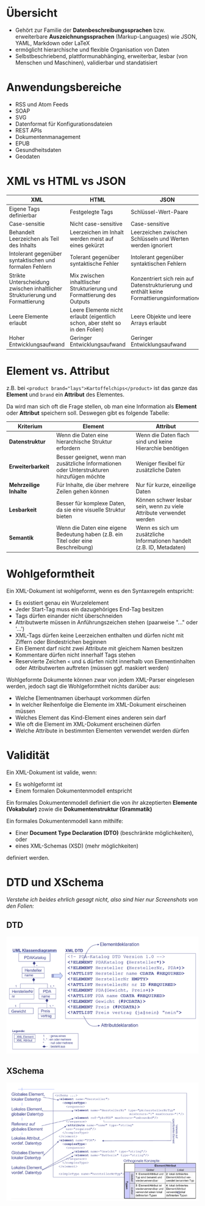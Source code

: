 # Übersicht

- Gehört zur Familie der **Datenbeschreibungssprachen** bzw. erweiterbare **Auszeichnungssprachen** (Markup-Languages) wie JSON, YAML, Markdown oder LaTeX
- ermöglicht hierarchische und flexible Organisation von Daten
- Selbstbeschriebend, plattformunabhänging, erweiterbar, lesbar (von Menschen und Maschinen), validierbar und standatisiert

# Anwendungsbereiche
- RSS und Atom Feeds
- SOAP
- SVG
- Datenformat für Konfigurationsdateien
- REST APIs
- Dokumentenmanagement
- EPUB
- Gesundheitsdaten
- Geodaten

# XML vs HTML vs JSON
|XML|HTML|JSON|
|-|-|-|
|Eigene Tags definierbar|Festgelegte Tags|Schlüssel-Wert-Paare|
|Case-sensitie|Nicht case-sensitive|Case-sensitive|
|Behandelt Leerzeichen als Teil des Inhalts|Leerzeichen im Inhalt werden meist auf eines gekürzt|Leerzeichen zwischen Schlüsseln und Werten werden ignoriert|
|Intolerant gegenüber syntaktischen und formalen Fehlern|Tolerant gegenüber syntaktische Fehler|Intolerant gegenüber syntaktischen Fehlern|
|Strikte Unterscheidung zwischen inhaltlicher Strukturierung und Formattierung|Mix zwischen inhaltlischer Strukturierung und Formattierung des Outputs|Konzentriert sich rein auf Datenstrukturierung und enthält keine Formattierungsinformationen|
|Leere Elemente erlaubt|Leere Elemente nicht erlaubt (eigentlich schon, aber steht so in den Folien)|Leere Objekte und leere Arrays erlaubt|
|Hoher Entwicklungsaufwand|Geringer Entwicklungsaufwand|Geringer Entwicklungsaufwand|

# Element vs. Attribut

z.B. bei `<product brand="lays">Kartoffelchips</product>` ist das ganze das **Element** und `brand` ein **Attribut** des Elementes. 

Da wird man sich oft die Frage stellen, ob man eine Information als **Element** oder **Attribut** speichern soll. Deswegen gibt es folgende Tabelle:

|Kriterium|Element|Attribut|
|-|-|-|
|**Datenstruktur**|Wenn die Daten eine hierarchische Struktur erfordern|Wenn die Daten flach sind und keine Hierarchie benötigen|
|**Erweiterbarkeit**|Besser geeignet, wenn man zusätzliche Informationen oder Unterstrukturen hinzufügen möchte|Weniger flexibel für zusätzliche Daten|
|**Mehrzeilige Inhalte**|Für Inhalte, die über mehrere Zeilen gehen können|Nur für kurze, einzeilige Daten|
|**Lesbarkeit**|Besser für komplexe Daten, da sie eine visuelle Struktur bieten|Können schwer lesbar sein, wenn zu viele Attribute verwendet werden|
|**Semantik**|Wenn die Daten eine eigene Bedeutung haben (z.B. ein Titel oder eine Beschreibung)|Wenn es sich um zusätzliche Informationen handelt (z.B. ID, Metadaten)

# Wohlgeformtheit
Ein XML-Dokument ist wohlgeformt, wenn es den Syntaxregeln entspricht:
- Es existiert genau ein Wurzelelement
- Jeder Start-Tag muss ein dazugehöriges End-Tag besitzen
- Tags dürfen einander nicht überschneiden
- Attributwerte müssen in Anführungszeichen stehen (paarweise "..." oder '...')
- XML-Tags dürfen keine Leerzeichen enthalten und dürfen nicht mit Ziffern oder Bindestrichen beginnen
- Ein Element darf nicht zwei Attribute mit gleichem Namen besitzen
- Kommentare dürfen nicht innerhalf Tags stehen
- Reservierte Zeichen `<` und `&` dürfen nicht innerhalb von Elementinhalten oder Attributwerten auftreten (müssen ggf. maskiert werden)

Wohlgeformte Dokumente können zwar von jedem XML-Parser eingelesen werden, jedoch sagt die Wohlgeformtheit nichts darüber aus:
- Welche Elementnamen überhaupt vorkommen dürfen
- In welcher  Reihenfolge die Elemente im XML-Dokument eirscheinen müssen
- Welches Element das Kind-Element eines anderen sein darf
- Wie oft die Element im XML-Dokument erscheinen dürfen
- Welche Attribute in bestimmten Elementen verwendet werden dürfen

# Validität
Ein XML-Dokument ist valide, wenn:
- Es wohlgeformt ist
- Einem formalen Dokumentenmodell entspricht

Ein formales Dokumentenmodell definiert die von ihr akzeptierten **Elemente (Vokabular)** zowie die **Dokumentenstruktur (Grammatik)**

Ein formales Dokumentenmodell kann mithilfe:

- Einer **Document Type Declaration (DTO)** (beschränkte möglichkeiten), oder
- eines XML-Schemas (XSD) (mehr möglichkeiten)

definiert werden. 

# DTD und XSchema
*Verstehe ich beides ehrlich gesagt nicht, also sind hier nur Screenshots von den Folien:*

## DTD
![DTD](assets/dtd.png)

## XSchema
![XSchema](assets/xschema.png)

